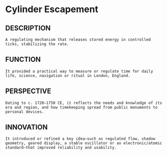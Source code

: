 ---
---
# Cylinder Escapement

## DESCRIPTION
    A regulating mechanism that releases stored energy in controlled ticks, stabilizing the rate.

## FUNCTION
    It provided a practical way to measure or regulate time for daily life, science, navigation or ritual in London, England.

## PERSPECTIVE
    Dating to c. 1720–1750 CE, it reflects the needs and knowledge of its era and region, and how timekeeping spread from public monuments to personal devices.

## INNOVATION
    It introduced or refined a key idea—such as regulated flow, shadow geometry, geared display, a stable oscillator or an electronic/atomic standard—that improved reliability and usability.
